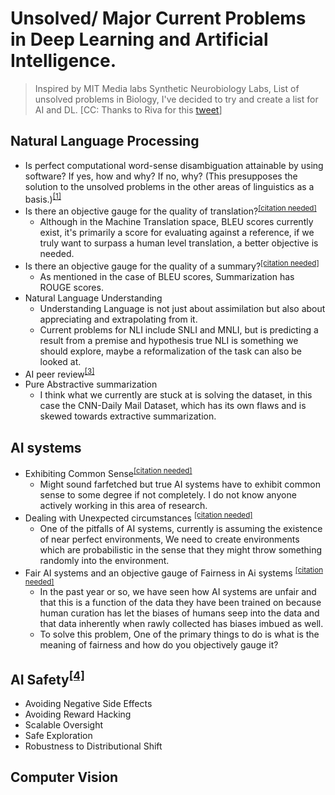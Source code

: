 # Unsolved/ Major Current Problems in Deep Learning and Artificial Intelligence. 
> Inspired by MIT Media labs Synthetic Neurobiology Labs, List of unsolved problems in Biology, I've decided to try and create a list for AI and DL. [CC: Thanks to Riva for this [tweet](https://twitter.com/rivatez/status/1121733391043502081)]


## Natural Language Processing

- Is perfect computational word-sense disambiguation attainable by using software? If yes, how and why? If no, why? (This presupposes the solution to the unsolved problems in the other areas of linguistics as a basis.)<sup>[[1]](https://en.wikipedia.org/wiki/Word-sense_disambiguation)</sup>
- Is there an objective gauge for the quality of translation?<sup>[[citation needed]]()</sup>
  - Although in the Machine Translation space, BLEU scores currently exist, it's primarily a score for evaluating against a reference, if we truly want to surpass a human level translation, a better objective is needed.
- Is there an objective gauge for the quality of a summary?<sup>[[citation needed]]()</sup>
  - As mentioned in the case of BLEU scores, Summarization has ROUGE scores.
- Natural Language Understanding 
  - Understanding Language is not just about assimilation but also about appreciating and extrapolating from it.
  - Current problems for NLI include SNLI and MNLI, but is predicting a result from a premise and hypothesis true NLI is something we should explore, maybe a reformalization of the task can also be looked at. 
- AI peer review<sup>[[3]](https://www.wired.com/2017/02/ai-can-solve-peer-review-ai-can-solve-anything/)</sup>
- Pure Abstractive summarization
  - I think what we currently are stuck at is solving the dataset, in this case the CNN-Daily Mail Dataset, which has its own flaws and is skewed towards extractive summarization. 




## AI systems 

- Exhibiting Common Sense<sup>[[citation needed]]()</sup>
  - Might sound farfetched but true AI systems have to exhibit common sense to some degree if not completely. I do not know anyone actively working in this area of research. 
- Dealing with Unexpected circumstances <sup>[[citation needed]]()</sup>
  - One of the pitfalls of AI systems, currently is assuming the existence of near perfect environments, We need to create environments which are probabilistic in the sense that they might throw something randomly into the environment. 
- Fair AI systems and an objective gauge of Fairness in Ai systems <sup>[[citation needed]]()</sup>
  - In the past year or so, we have seen how AI systems are unfair and that this is a function of the data they have been trained on because human curation has let the biases of humans seep into the data and that data inherently when rawly collected has biases imbued as well. 
  - To solve this problem, One of the primary things to do is what is the meaning of fairness and how do you objectively gauge it?
  
  


## AI Safety<sup>[[4]](https://arxiv.org/pdf/1606.06565.pdf)</sup>

- Avoiding Negative Side Effects 
- Avoiding Reward Hacking
- Scalable Oversight 
- Safe Exploration 
- Robustness to Distributional Shift





## Computer Vision 
